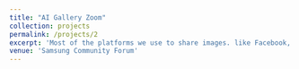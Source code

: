 ```yaml
---
title: "AI Gallery Zoom"
collection: projects
permalink: /projects/2
excerpt: 'Most of the platforms we use to share images. like Facebook, Whatsapp and Instagram. compress images while sharing to reduce data consumption. This leads to image quality degradation. To mitigate this we designed an AI Gallery zoom feature which uses an AI based upscaler replacing the current hardware scaler. When a user zooms into an image this feature improves overall image quality and sharpness without introducing any visible artifacts. The network has been designed such that it uses minimal power and compute requirements to achieve superior results. You can checkout more about this work <span style="color:blue"><em>[here](https://r2.community.samsung.com/t5/Tech-Talk/AI-powered-Gallery-Zoom/td-p/5386402)</em></span>. It is currently supported in almost 10 Samsung high-end smartphone devices.'
venue: 'Samsung Community Forum'
---
```

